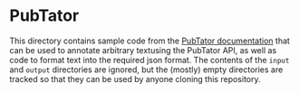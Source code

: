 # PubTator
This directory contains sample code from the [PubTator documentation](https://www.ncbi.nlm.nih.gov/research/pubtator/api.html) that can be used to annotate arbitrary textusing the PubTator API, as well as code to format text into the required json format. The contents of the `input` and `output` directories are ignored, but the (mostly) empty directories are tracked so that they can be used by anyone cloning this repository.
